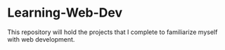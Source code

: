 # Learning-Web-Dev
This repository will hold the projects that I complete to familiarize myself with web development.
